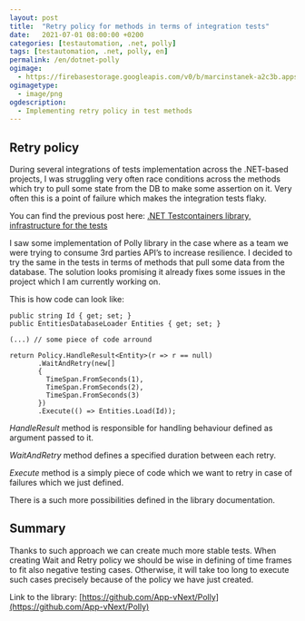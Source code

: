 ```yaml
---
layout: post
title:  "Retry policy for methods in terms of integration tests"
date:   2021-07-01 08:00:00 +0200
categories: [testautomation, .net, polly]
tags: [testautomation, .net, polly, en]
permalink: /en/dotnet-polly
ogimage:
  - https://firebasestorage.googleapis.com/v0/b/marcinstanek-a2c3b.appspot.com/o/2021-07-01-retry-policy-in-test-methods%2FRetry%20policy%20for%20methods%20in%20terms%20of%20integration%20tests.png?alt=media&token=e5a5db4b-7f5b-4ffb-94fa-9d22751f79f6
ogimagetype:
  - image/png
ogdescription:
  - Implementing retry policy in test methods
---
```


## Retry policy

During several integrations of tests implementation across the .NET-based projects, I was struggling very often race conditions across the methods which try to pull some state from the DB to make some assertion on it. Very often this is a point of failure which makes the integration tests flaky.

You can find the previous post here: [.NET Testcontainers library, infrastructure for the tests
](/2021-04-14-testcontainers/2021-04-14-testcontainers_en/)

 I saw some implementation of Polly library in the case where as a team we were trying to consume 3rd parties API’s to increase resilience. I decided to try the same in the tests in terms of methods that pull some data from the database. The solution looks promising it already fixes some issues in the project which I am currently working on.
 
This is how code can look like:

```
public string Id { get; set; }
public EntitiesDatabaseLoader Entities { get; set; }

(...) // some piece of code arround

return Policy.HandleResult<Entity>(r => r == null)
       .WaitAndRetry(new[]
       {
         TimeSpan.FromSeconds(1),
         TimeSpan.FromSeconds(2),
         TimeSpan.FromSeconds(3)
       })
       .Execute(() => Entities.Load(Id));
```

_HandleResult_ method is responsible for handling behaviour defined as argument passed to it.

_WaitAndRetry_ method defines a specified duration between each retry. 

_Execute_ method is a simply piece of code which we want to retry in case of failures which we just defined.

There is a such more possibilities defined in the library documentation.

## Summary

Thanks to such approach we can create much more stable tests. When creating Wait and Retry policy we should be wise in defining of time frames to fit also negative testing cases. Otherwise, it will take too long to execute such cases precisely because of the policy we have just created.

Link to the library: [https://github.com/App-vNext/Polly](https://github.com/App-vNext/Polly) 
